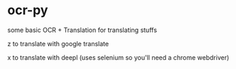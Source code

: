 # ocr-py
some basic OCR + Translation for translating stuffs

z to translate with google translate

x to translate with deepl (uses selenium so you'll need a chrome webdriver)
